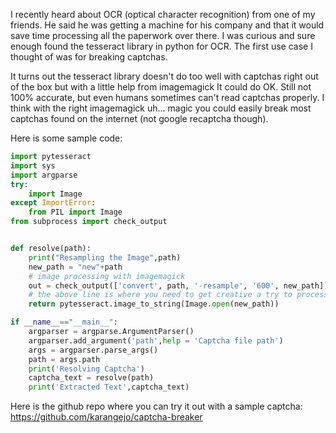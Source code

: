 I recently heard about OCR (optical character recognition) from one of my friends. He said he was getting a machine for his company and that it would save time processing all the paperwork over there. I was curious and sure enough found the tesseract library in python for OCR. The first use case I thought of was for breaking captchas.

It turns out the tesseract library doesn't do too well with captchas right out of the box but with a little help from imagemagick It could do OK. Still not 100% accurate, but even humans sometimes can't read captchas properly. I think with the right imagemagick uh... magic you could easily break most captchas found on the internet (not google recaptcha though).

Here is some sample code:

```python
import pytesseract
import sys
import argparse
try:
    import Image
except ImportError:
    from PIL import Image
from subprocess import check_output


def resolve(path):
	print("Resampling the Image",path)
	new_path = "new"+path
	# image processing with imagemagick
	out = check_output(['convert', path, '-resample', '600', new_path])
	# the above line is where you need to get creative a try to process the image so it is easy to perform OCR
	return pytesseract.image_to_string(Image.open(new_path))

if __name__=="__main__":
	argparser = argparse.ArgumentParser()
	argparser.add_argument('path',help = 'Captcha file path')
	args = argparser.parse_args()
	path = args.path
	print('Resolving Captcha')
	captcha_text = resolve(path)
	print('Extracted Text',captcha_text)
```

Here is the github repo where you can try it out with a sample captcha: https://github.com/karangejo/captcha-breaker